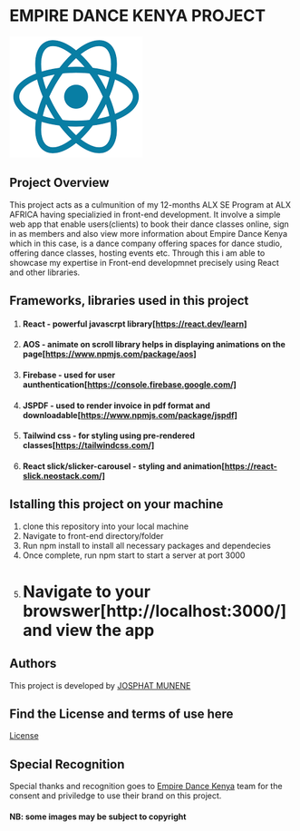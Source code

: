 # EMPIRE DANCE KENYA PROJECT
<img src = 'https://github.com/TheMunene/final-portfolio_project/blob/main/front-end/src/assets/react.png'>

## Project Overview
This project acts as a culmunition of my 12-months ALX SE Program at ALX AFRICA having specializied in front-end development. It involve a simple web app that enable users(clients) to book their dance classes online, sign in as members and also view more information about Empire Dance Kenya which in this case, is a dance company offering spaces for dance studio, offering dance classes, hosting events etc. Through this i am able to showcase my expertise in Front-end developmnet precisely using React and other libraries.
## Frameworks, libraries used in this project

1. #### React - powerful javascrpt library[https://react.dev/learn]
2. #### AOS - animate on scroll library helps in displaying animations on the page[https://www.npmjs.com/package/aos]
3. #### Firebase - used for user aunthentication[https://console.firebase.google.com/]
4. #### JSPDF - used to render invoice in pdf format and downloadable[https://www.npmjs.com/package/jspdf]
5. #### Tailwind css - for styling using pre-rendered classes[https://tailwindcss.com/]
6. #### React slick/slicker-carousel - styling and animation[https://react-slick.neostack.com/]

## Istalling this project on your machine
1. clone this repository into your local machine
2. Navigate to front-end directory/folder
3. Run npm install to install all necessary packages and dependecies
4. Once complete, run npm start to start a server at port 3000
5. # Navigate to your browswer[http://localhost:3000/] and view the app 
## Authors
This project is developed by <a href='github.com/TheMunene'>JOSPHAT MUNENE</a>

## Find the License and terms of use here
<a href=''>License</a>

## Special Recognition
Special thanks and recognition goes to <a href='https://www.instagram.com/empiredancekenya'>Empire Dance Kenya</a> team for the consent and priviledge to use their brand on this project.

#### NB: some images may be subject to copyright






